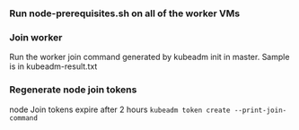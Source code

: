 ### Run node-prerequisites.sh on all of the worker VMs

### Join worker

Run the worker join command generated by kubeadm init in master.
Sample is in kubeadm-result.txt

### Regenerate node join tokens

node Join tokens expire after 2 hours
```kubeadm token create --print-join-command```